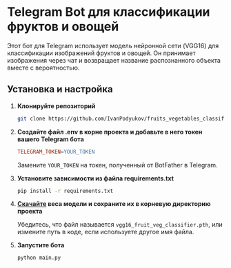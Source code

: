 # Telegram Bot для классификации фруктов и овощей

Этот бот для Telegram использует модель нейронной сети (VGG16) для классификации изображений фруктов и овощей. Он принимает изображения через чат и возвращает название распознанного объекта вместе с вероятностью.

## Установка и настройка

1. **Клонируйте репозиторий**
   ```bash
   git clone https://github.com/IvanPodyukov/fruits_vegetables_classifier_telegram_bot.git
2. **Создайте файл .env в корне проекта и добавьте в него токен вашего Telegram бота**
   ```makefile
   TELEGRAM_TOKEN=YOUR_TOKEN
   ```
   Замените `YOUR_TOKEN` на токен, полученный от BotFather в Telegram.
3. **Установите зависимости из файла requirements.txt**
   ```bash
   pip install -r requirements.txt
4. **[Скачайте](https://drive.google.com/file/d/1nyBiKV5cFGRjLqh6JAmj9_pRC2TRf0x-) веса модели и сохраните их в корневую директорию проекта**

   Убедитесь, что файл называется `vgg16_fruit_veg_classifier.pth`, или измените путь в коде, если используете другое имя файла.
5. **Запустите бота**
   ```bash
   python main.py